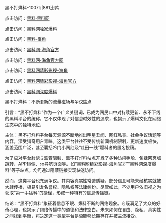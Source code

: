 黑不打烊料-1007lj |881比鸭

点击访问：<a href="https://heiliaolvzlu3.pages.dev">黑料·黑料网</a>

点击访问：<a href="https://heiliaoyvnrda.pages.dev">黑料网独家爆料</a>

点击访问：<a href="https://heiliaoryrhyu.pages.dev">黑料-海角</a>

点击访问：<a href="https://heiliaotlyq53.pages.dev">黑料网-海角官方</a>

点击访问：<a href="https://heiliaox6jgh3.pages.dev">黑料网-海角官方网</a>

点击访问：<a href="https://heiliao9wsbg3.pages.dev">黑料网精彩影视-海角</a>

点击访问：<a href="https://heiliaoxfe5rb.pages.dev">黑料网精彩影视-海角官方</a>

点击访问：<a href="https://heiliaoubleqx.pages.dev">黑料网深度爆料</a>

黑不打烊料：不断更新的流量磁场与争议焦点

引言：“黑不打烊料”作为一个广义关键词，已成为网民口中对持续更新、永不下线的黑料平台的统称。它不仅体现了对信息时效性的追求，也揭示了爆料文化在网络生态中的独特地位。

主体：黑不打烊料平台每天源源不断地推出明星丑闻、网红私事、社会争议话题等内容，深受猎奇用户青睐。这类平台往往不受传统新闻机制限制，更新速度极快，涵盖范围广泛，甚至囊括冷门小网红及“瓜田一线”爆料者的匿名投稿。

为了应对平台封禁与监管限制，黑不打烊料站点开发了多种访问手段，包括网页版跳转、APP镜像、so导航页面等。如“黑料网精彩影视-海角官方”“黑料网深度爆料”等子站点，均可通过隐蔽链接实现快速访问。

然而，这类平台也充满争议。其内容真实性常遭质疑，部分信息可能未经核实就被大肆传播，极易引发名誉权、隐私权等法律纠纷。尽管如此，不少用户依旧视之为获取“第一手猛料”的捷径，形成一种特有的信息传播链。

结论：“黑不打烊料”象征着信息不眠、爆料不断的网络现象。它既满足了大众的好奇心理，也揭示了网络传播中的道德和法律空白。未来如何在自由、隐私、真实性之间找到平衡，将决定这一类型平台是否能够长期存在并被主流接受。
